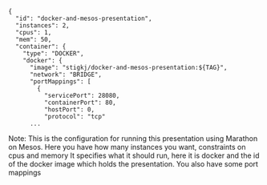 ```
{
  "id": "docker-and-mesos-presentation",
  "instances": 2,
  "cpus": 1,
  "mem": 50,
  "container": {
    "type": "DOCKER",
    "docker": {
      "image": "stigkj/docker-and-mesos-presentation:${TAG}",
      "network": "BRIDGE",
      "portMappings": [
        {
          "servicePort": 28080,
          "containerPort": 80,
          "hostPort": 0,
          "protocol": "tcp"
      ...
```

Note:
This is the configuration for running this presentation using Marathon on Mesos.
Here you have how many instances you want, constraints on cpus and memory
It specifies what it should run, here it is docker and the id of the docker image
which holds the presentation. You also have some port mappings
